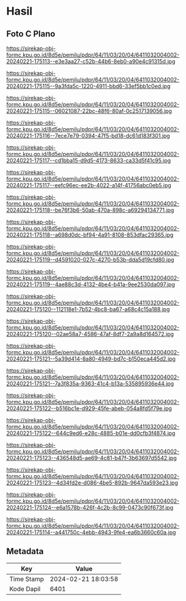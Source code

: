 # Hasil

## Foto C Plano

https://sirekap-obj-formc.kpu.go.id/8d5e/pemilu/pdpr/64/11/03/20/04/6411032004002-20240221-175113--e3e3aa27-c52b-44b6-8eb0-a90e4c91315d.jpg

https://sirekap-obj-formc.kpu.go.id/8d5e/pemilu/pdpr/64/11/03/20/04/6411032004002-20240221-175115--9a3fda5c-1220-4911-bbd6-33ef5bb1c0ed.jpg

https://sirekap-obj-formc.kpu.go.id/8d5e/pemilu/pdpr/64/11/03/20/04/6411032004002-20240221-175115--06021087-22bc-48f6-80af-0c2517139056.jpg

https://sirekap-obj-formc.kpu.go.id/8d5e/pemilu/pdpr/64/11/03/20/04/6411032004002-20240221-175116--7ece7e79-0394-47f5-bd18-dc61d183f301.jpg

https://sirekap-obj-formc.kpu.go.id/8d5e/pemilu/pdpr/64/11/03/20/04/6411032004002-20240221-175117--cd1bba15-d9d5-4173-8633-ca33d5f41c95.jpg

https://sirekap-obj-formc.kpu.go.id/8d5e/pemilu/pdpr/64/11/03/20/04/6411032004002-20240221-175117--eefc96ec-ee2b-4022-a14f-41756abc0eb5.jpg

https://sirekap-obj-formc.kpu.go.id/8d5e/pemilu/pdpr/64/11/03/20/04/6411032004002-20240221-175118--be76f3b6-50ab-470a-898c-a69294134771.jpg

https://sirekap-obj-formc.kpu.go.id/8d5e/pemilu/pdpr/64/11/03/20/04/6411032004002-20240221-175118--a698d0dc-bf94-4a91-8108-853dfac29365.jpg

https://sirekap-obj-formc.kpu.go.id/8d5e/pemilu/pdpr/64/11/03/20/04/6411032004002-20240221-175119--d4591020-027c-4270-b53b-dda5d19cfd80.jpg

https://sirekap-obj-formc.kpu.go.id/8d5e/pemilu/pdpr/64/11/03/20/04/6411032004002-20240221-175119--4ae88c3d-4132-4be4-b41a-9ee2530da097.jpg

https://sirekap-obj-formc.kpu.go.id/8d5e/pemilu/pdpr/64/11/03/20/04/6411032004002-20240221-175120--112118e1-7b52-4bc8-ba67-a68c4c15a188.jpg

https://sirekap-obj-formc.kpu.go.id/8d5e/pemilu/pdpr/64/11/03/20/04/6411032004002-20240221-175120--02ae58a7-4586-47af-8df7-2a9a8d164572.jpg

https://sirekap-obj-formc.kpu.go.id/8d5e/pemilu/pdpr/64/11/03/20/04/6411032004002-20240221-175121--5a39d414-8a80-4949-bd7c-b150eca445d2.jpg

https://sirekap-obj-formc.kpu.go.id/8d5e/pemilu/pdpr/64/11/03/20/04/6411032004002-20240221-175121--7a3f835a-9363-41c4-b13a-535895936e44.jpg

https://sirekap-obj-formc.kpu.go.id/8d5e/pemilu/pdpr/64/11/03/20/04/6411032004002-20240221-175122--b516bc1e-d929-45fe-abeb-054a8fd5f79e.jpg

https://sirekap-obj-formc.kpu.go.id/8d5e/pemilu/pdpr/64/11/03/20/04/6411032004002-20240221-175122--644c9ed6-e28c-4885-b01e-dd0cfb3f4874.jpg

https://sirekap-obj-formc.kpu.go.id/8d5e/pemilu/pdpr/64/11/03/20/04/6411032004002-20240221-175123--436548d5-ae69-4c81-b47f-3b63697d5542.jpg

https://sirekap-obj-formc.kpu.go.id/8d5e/pemilu/pdpr/64/11/03/20/04/6411032004002-20240221-175123--4d34fd2e-d086-4be5-892b-9647da593e23.jpg

https://sirekap-obj-formc.kpu.go.id/8d5e/pemilu/pdpr/64/11/03/20/04/6411032004002-20240221-175124--e6a1578b-426f-4c2b-8c99-0473c90f673f.jpg

https://sirekap-obj-formc.kpu.go.id/8d5e/pemilu/pdpr/64/11/03/20/04/6411032004002-20240221-175114--a441750c-4ebb-4943-9fe4-ea6b3660c60a.jpg


## Metadata

| Key        | Value               |
| ---------- | ------------------- |
| Time Stamp | 2024-02-21 18:03:58 |
| Kode Dapil | 6401                |



